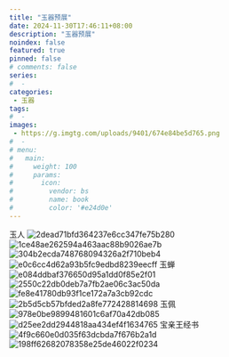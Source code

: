 ```yaml
---
title: "玉器预展"
date: 2024-11-30T17:46:11+08:00
description: "玉器预展"
noindex: false
featured: true
pinned: false
# comments: false
series:
#  - 
categories:
 - 玉器
tags:
#  - 
images: 
 - https://g.imgtg.com/uploads/9401/674e84be5d765.png
#  - 
# menu:
#   main:
#     weight: 100
#     params:
#       icon:
#         vendor: bs
#         name: book
#         color: '#e24d0e'
---
```


玉人
![2dead71bfd364237e6cc347fe75b280](https://g.imgtg.com/uploads/9401/674e858c32985.png)
![1ce48ae262594a463aac88b9026ae7b](https://g.imgtg.com/uploads/9401/674e863869563.png)
![304b2ecda748768094326a2f710beb4](https://g.imgtg.com/uploads/9401/674e8708eb3ef.png)
![e0c6cc4d62a93b5fc9edbd8239eecff](https://g.imgtg.com/uploads/9401/674e87ab1d357.png)
玉蝉
![e084ddbaf376650d95a1dd0f85e2f01](https://g.imgtg.com/uploads/9401/674e8d31d95ba.png)
![2550c22db0deb7a7fb2ae06c3ac50da](https://g.imgtg.com/uploads/9401/674e8dbca1816.png)
![fe8e41780db93f1ce172a7a3cb92cdc](https://g.imgtg.com/uploads/9401/674e8ece7108b.png)
![2b5d5cb57bfded2a8fe772428814698](https://g.imgtg.com/uploads/9401/674e8f8b034ac.png)
玉佩
![978e0be9899481601c6af70a42db085](https://g.imgtg.com/uploads/9401/674e899ada2c5.png)
![d25ee2dd2944818aa434ef4f1634765](https://g.imgtg.com/uploads/9401/674e8a6552235.png)
宝亲王经书
![4f9c660e0d035f63dcbda7f676b2a1d](https://g.imgtg.com/uploads/9401/674e8b0726231.png)
![198ff62682078358e25de46022f0234](https://g.imgtg.com/uploads/9401/674e84be5d765.png)


